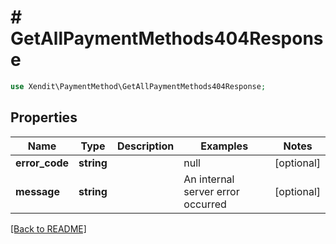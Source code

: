 # # GetAllPaymentMethods404Response


```php
use Xendit\PaymentMethod\GetAllPaymentMethods404Response;
```
## Properties

| Name | Type | Description | Examples | Notes |
| ------------ | ------------- | ------------- | ------------- | -------------|
| **error_code** | **string** |  | null |  [optional] |
| **message** | **string** |  | An internal server error occurred |  [optional] |


[[Back to README]](../../README.md)
